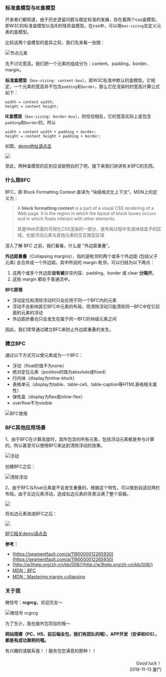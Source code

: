 ### 标准盒模型与IE盒模型

开发者们都知道，由于历史遗留问题与既定标准的发展，存在着两个css盒模型。即W3C的标准盒模型以及IE的怪异盒模型。在css中，可以用`box-sizing`去定义元素的盒模型。

比较这两个盒模型的差异之前，我们先来看一张图：

![节点元素](http://pi33bbo0e.bkt.clouddn.com/boxdim.png)

先不讨论宽高，我们把一个元素的组成分为：content、padding、border、margin。

**标准盒模型**（`box-sizing: content-box`），即W3C标准中默认的盒模型。它规定，一个元素的宽高并不包含`padding`和`border`，那么它在渲染时的宽高计算公式如下：

```
width = content width;
height = content height;
```

**IE盒模型**（`box-sizing: border-box`），则恰恰相反，它的宽高实际上是包含`padding`和`border`的，所以

```
width = content width + padding + border;
height = content height + padding + border;
```

如图，[demo地址请点击](http://pi33bbo0e.bkt.clouddn.com/demo/box-sizing/index.html)

![](http://pi33bbo0e.bkt.clouddn.com/1542109120319.jpg)

至此，两种盒模型的区别应该挺明白的了吧。接下来我们讲讲有关BFC的东西。

### 什么是BFC

BFC，即 Block Formatting Context 直译为 “块级格式化上下文”。MDN上的定义为：

> A **block formatting context** is a part of a visual CSS rendering of a Web page. It is the region in which the layout of block boxes occurs and in which floats interact with other elements.
>
> 其是Web页面的可视化CSS渲染的一部分，是布局过程中生成块级盒子的区域，也是浮动元素与其他元素的交互限定区域

深入了解 BFC 之前，我们看看，什么是 “外边距重叠”。

**外边距重叠**（Collapsing margins），指的是毗邻的两个或多个外边距 (包括父子元素) 会合并成一个外边距。其中所说的 margin 毗邻，可以归结为以下两点：

1. 这两个或多个外边距**没有被**非空内容、padding、border 或 clear **分隔开**。
2. 这些 margin 都处于普通流中。

**BFC原理**

* 浮动定位和清除浮动时只会应用于同一个BFC内的元素
* 浮动不会影响其它BFC中元素的布局，而清除浮动只能清除同一BFC中在它前面的元素的浮动
* 外边距折叠也只会发生在属于同一BFC的块级元素之间

因此，我们常常通过建立BFC来防止外边距重叠的发生。

### 建立BFC

通过以下方式可以使元素成为一个BFC：

* 浮动（float的值不为none）
* 绝对定位元素（position的值为absolute或fixed）
* 行内块（display为inline-block）
* 表格单元（display为table、table-cell、table-caption等HTML表格相关属性）
* 弹性盒（display为flex或inline-flex）
* overflow不为visible

![BFC使用](http://pi33bbo0e.bkt.clouddn.com/WX20181113-234402@2x.png)

### BFC其他应用场景

1、由于BFC在计算高度时，其所包含的所有元素，包括浮动元素都是参与计算的。所以甚至可以使用BFC来达到清除浮动的效果。

![浮动](http://pi33bbo0e.bkt.clouddn.com/WX20181114-000053@2x.png)

创建BFC之后：

![清除浮动](http://pi33bbo0e.bkt.clouddn.com/WX20181114-000140@2x.png)

2、由于BFC与float元素是不会发生重叠的，根据这个特性，可以做到自适应两栏布局。由于左边元素浮动，造成右边元素的背景沾满了整个容器。

![](http://pi33bbo0e.bkt.clouddn.com/WX20181114-001059@2x.png)

将右边元素改成BFC之后：

![](http://pi33bbo0e.bkt.clouddn.com/WX20181114-001140@2x.png)

[BFC相关demo请点击](http://pi33bbo0e.bkt.clouddn.com/demo/bfc/index.html)

**参考：**

* [https://segmentfault.com/a/1190000012265930](https://segmentfault.com/a/1190000012265930)
* [http://w3help.org/zh-cn/kb/006/](http://w3help.org/zh-cn/kb/006/)
* [MDN：BFC](https://developer.mozilla.org/zh-CN/docs/Web/Guide/CSS/Block_formatting_context)
* [MDN：Mastering margin collapsing](http://w3help.org/zh-cn/kb/006/)

### 关于我

微信号：**rcgrcg**，欢迎交友～

![微信号 rcgrcg](http://upload-images.jianshu.io/upload_images/2180775-5b1b27daf44d6b93.png?imageMogr2/auto-orient/strip%7CimageView2/2/w/300)

为了生计，我也接外包项目的哦～

**网站搭建（PC、H5、前后端全包，我们有团队的哦），APP开发（安卓和IOS），都是有成功案例的哦。**

有兴趣的请联系我！！服务包您满意的那种！！

<div style="text-align: right;margin-top: 20px">Good luck！<br /> 2018-11-13 厦门</div>